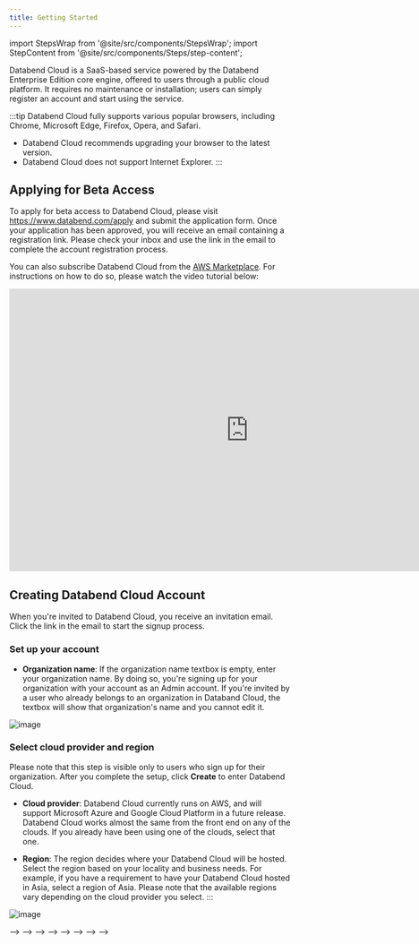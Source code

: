 ```yaml
---
title: Getting Started
---
```


<!-- #ifendef -->

import StepsWrap from '@site/src/components/StepsWrap';
import StepContent from '@site/src/components/Steps/step-content';

Databend Cloud is a SaaS-based service powered by the Databend Enterprise Edition core engine, offered to users through a public cloud platform. It requires no maintenance or installation; users can simply register an account and start using the service.

:::tip
Databend Cloud fully supports various popular browsers, including Chrome, Microsoft Edge, Firefox, Opera, and Safari.

- Databend Cloud recommends upgrading your browser to the latest version.
- Databend Cloud does not support Internet Explorer.
  :::

## Applying for Beta Access

To apply for beta access to Databend Cloud, please visit https://www.databend.com/apply and submit the application form. Once your application has been approved, you will receive an email containing a registration link. Please check your inbox and use the link in the email to complete the account registration process.

You can also subscribe Databend Cloud from the [AWS Marketplace](https://aws.amazon.com/marketplace/pp/prodview-6dvshjlbds7b6). For instructions on how to do so, please watch the video tutorial below:

<iframe width="853" height="505" className="iframe-video" src="https://www.youtube.com/embed/EqxEfzOXDYg" title="YouTube video player" frameBorder="0" allow="accelerometer; autoplay; clipboard-write; encrypted-media; gyroscope; picture-in-picture; web-share" allowFullScreen></iframe>

## Creating Databend Cloud Account

When you're invited to Databend Cloud, you receive an invitation email. Click the link in the email to start the signup process.

<StepsWrap>
<StepContent number="1">

### Set up your account

- **Organization name**: If the organization name textbox is empty, enter your organization name. By doing so, you're signing up for your organization with your account as an Admin account. If you're invited by a user who already belongs to an organization in Databand Cloud, the textbox will show that organization's name and you cannot edit it.

![image](@site/static/img/documents/getting-started/01.jpg)
</StepContent>
<StepContent number="2">

### Select cloud provider and region

Please note that this step is visible only to users who sign up for their organization. After you complete the setup, click **Create** to enter Databend Cloud.

- **Cloud provider**: Databend Cloud currently runs on AWS, and will support Microsoft Azure and Google Cloud Platform in a future release. Databend Cloud works almost the same from the front end on any of the clouds. If you already have been using one of the clouds, select that one.

- **Region**: The region decides where your Databend Cloud will be hosted. Select the region based on your locality and business needs. For example, if you have a requirement to have your Databend Cloud hosted in Asia, select a region of Asia. Please note that the available regions vary depending on the cloud provider you select.
  :::

![image](@site/static/img/documents/getting-started/02.jpg)
</StepContent>
</StepsWrap>

<!-- #endendef -->

<!-- #ifcndef -->
<!--
<!--
<!--
<!--
<!--
<!--
<!--
<!--
<!--
## Databend Cloud 介绍

Databend Cloud 是以 Databend 企业版为核心引擎，提供 SaaS 化服务，以公有云云平台的形式提供给用户使用，免运维免安装，注册账号即可使用。

## 使用 Databend Cloud

您可以通过以下方式使用 Databend Cloud：

- 在 [Databend Cloud 官网](https://www.databend.cn/) 直接注册
- 在 [阿里云市场](https://www.aliyun.com/search?k=%E4%BA%91%E5%8E%9F%E7%94%9F%E6%95%B0%E6%8D%AE%E4%BB%93%E5%BA%93%20Databend%20Cloud&scene=market) 购买 Databend Cloud
- 在 [腾讯云市场](https://market.cloud.tencent.com/products/40683?keyword=databend) 购买 Databend Cloud

需要注意的是，以上几种方式的付费方式略有差异，详情请参考 [定价与计费](../00-products/02-dc/03-pricing.md)。

### 在 Databend Cloud 官网直接注册

请访问 [https://app.databend.cn/register](https://app.databend.cn/register)，并在如下注册页面输入您的电子邮件地址：

![Alt text](@site/static/img/documents_cn/getting-started/register.png)

您会收到一封包含注册账号链接的邮件。请留意您的信箱，并通过邮件中的链接开始创建 Databend Cloud 账号，创建过程请参考 [创建 Databend Cloud 账号](#创建-databend-cloud-账号)。

### 在阿里云市场购买 Databend Cloud

您可以在阿里云市场免费开通 Databend Cloud。开通步骤如下：

1. 打开 [阿里云市场](https://www.aliyun.com/search?k=%E4%BA%91%E5%8E%9F%E7%94%9F%E6%95%B0%E6%8D%AE%E4%BB%93%E5%BA%93%20Databend%20Cloud&scene=market)，并搜索关键字“databend cloud”。

2. 找到“云原生数据仓库 Databend Cloud”后，点击“立即开通”。

![Alt text](@site/static/img/documents/getting-started/aliyun-buy.png)

3. 选择同意相关协议，然后点击“开通”。

![Alt text](@site/static/img/documents/getting-started/aliyun-agree.png)

4. 点击“确定”。

![Alt text](@site/static/img/documents/getting-started/aliyun-ok.png)

5. 在“阿里云管控中心”>“云市场”>“已购买的服务”找到 Databend Cloud。

![Alt text](@site/static/img/documents/getting-started/activate-1.png)

6. 点击“免登”进入账号关联页面，选择“创建新的 Databend Cloud 账号”并输入您的邮箱后点击“发送”。

![Alt text](@site/static/img/documents/getting-started/activate-2.jpg)

7. 收到注册邮件后，点击注册链接开始创建 Databend Cloud 账号，创建过程请参考 [创建 Databend Cloud 账号](#创建-databend-cloud-账号)。

:::tip
注册并完成绑定后，在阿里云后台点击“免登”可以自动连接到 Databend Cloud 平台。
:::

### 在腾讯云市场购买 Databend Cloud

您可以在腾讯云市场开通 Databend Cloud。开通步骤如下：

1. 打开 [腾讯云市场](https://market.cloud.tencent.com/products/40683?keyword=databend)，并搜索关键字“databend cloud”。

2. 找到“Databend Cloud”后，点击“立即购买”，并根据指引完成支付（注册完成后，此处支付的 100 元将充值到您的 Databend Cloud 账户）。

![Alt text](@site/static/img/documents/getting-started/tencent-market.png)

3. 在腾讯云控制台，选择“已购买产品和服务”，找到 Databend Cloud，然后点击“管理”。

![Alt text](@site/static/img/documents/getting-started/tencent-manage.png)

4. 在打开的页面中，点击“免登地址”的链接开始创建 Databend Cloud 账号。创建过程请参考 [创建 Databend Cloud 账号](#创建-databend-cloud-账号)。

![Alt text](@site/static/img/documents/getting-started/tencent-address.png)

## 创建 Databend Cloud 账号

根据不同的开通方式，创建 Databend Cloud 账号的步骤略有不同：

- 在阿里云市场开通服务的用户除以下步骤外，还需设置个人或企业主体信息，请根据指引操作。
- 请在 Databend Cloud 官网开通服务的用户在账号创建完成后，尽快根据指引完成认证，以获取更多权益。

创建 Databend Cloud 账号的步骤如下：

1. 按照屏幕上的指示来设置您的账号。

![Alt text](@site/static/img/documents_cn/getting-started/01.png)

2. 设置成功后，点击“登入”，然后输入您的邮箱和密码登录。

![Alt text](@site/static/img/documents_cn/getting-started/01-2.png)

3. 选择云提供商和地区。请注意，此步骤仅对注册其组织的用户可见。完成设置后，点击“创建”。

![Alt text](@site/static/img/documents_cn/getting-started/02.png)
-->

-->
-->
-->
-->
-->
-->
-->
-->
<!-- #endcndef -->
